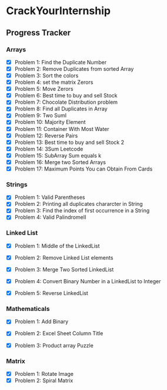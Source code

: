 # CrackYourInternship
## Progress Tracker

### Arrays
- [X] Problem 1: Find the Duplicate Number
- [X] Problem 2: Remove Duplicates from sorted Array
- [X] Problem 3: Sort the colors
- [X] Problem 4: set the matrix Zerors
- [X] Problem 5: Move Zerors
- [X] Problem 6: Best time to buy and sell Stock
- [X] Problem 7: Chocolate Distribution problem
- [X] Problem 8: Find all Duplicates in Array
- [X] Problem 9: Two SumI
- [X] Problem 10: Majority Element 
- [x] Problem 11: Container With Most Water
- [X] Problem 12: Reverse Pairs
- [X] Problem 13: Best time to buy and sell Stock 2
- [X] Problem 14: 3Sum Leetcode
- [x] Problem 15: SubArray Sum equals k
- [X] Problem 16: Merge two Sorted Arrays 
- [X] Problem 17: Maximum Points You can Obtain From Cards

### Strings
- [X] Problem 1: Valid Parentheses
- [X] Problem 2: Printing all duplicates chararcter in String 
- [X] Problem 3: Find the index of first occurrence in a String 
- [X] Problem 4: Valid PalindromeII

### Linked List
- [x] Problem 1: Middle of the LinkedList
- [X] Problem 2: Remove Linked List elements
- [x] Problem 3: Merge Two Sorted LinkedList 
- [X] Problem 4: Convert Binary Number in a LinkedList to Integer
- [X] Problem 5: Reverse LinkedList 
  

### Mathematicals
- [x] Problem 1: Add Binary  
- [X] Problem 2: Excel Sheet Column Title
- [x] Problem 3: Product array Puzzle


### Matrix
- [X] Problem 1: Rotate Image
- [X] Problem 2: Spiral Matrix